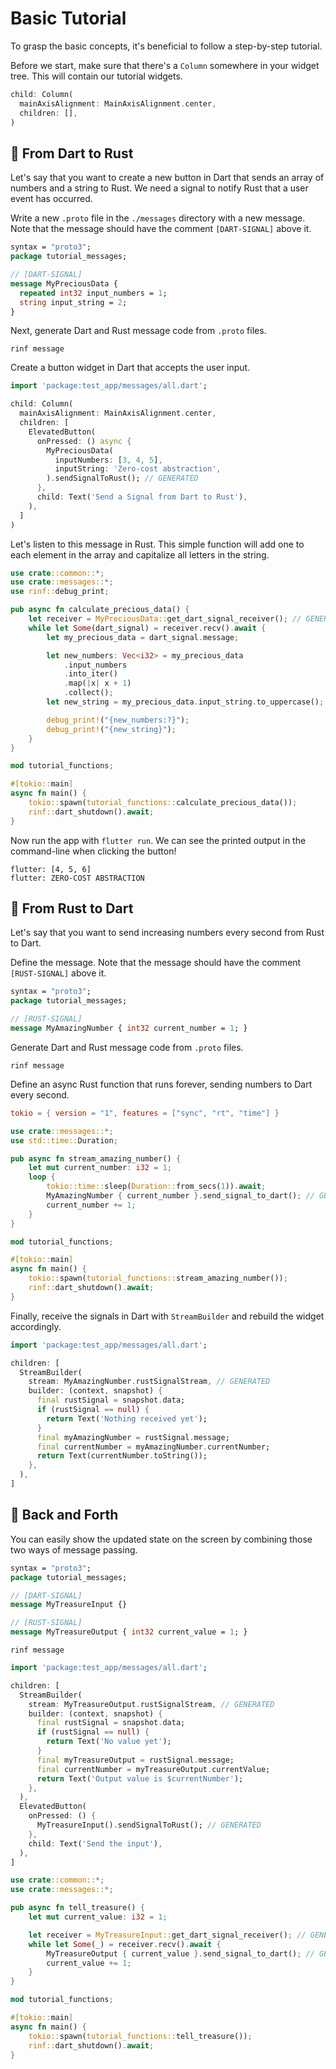 # Basic Tutorial

To grasp the basic concepts, it's beneficial to follow a step-by-step tutorial.

Before we start, make sure that there's a `Column` somewhere in your widget tree. This will contain our tutorial widgets.

```dart title="lib/main.dart"
child: Column(
  mainAxisAlignment: MainAxisAlignment.center,
  children: [],
)
```

## 🚨 From Dart to Rust

Let's say that you want to create a new button in Dart that sends an array of numbers and a string to Rust. We need a signal to notify Rust that a user event has occurred.

Write a new `.proto` file in the `./messages` directory with a new message. Note that the message should have the comment `[DART-SIGNAL]` above it.

```proto title="messages/tutorial_messages.proto"
syntax = "proto3";
package tutorial_messages;

// [DART-SIGNAL]
message MyPreciousData {
  repeated int32 input_numbers = 1;
  string input_string = 2;
}
```

Next, generate Dart and Rust message code from `.proto` files.

```shell title="CLI"
rinf message
```

Create a button widget in Dart that accepts the user input.

```dart title="lib/main.dart"
import 'package:test_app/messages/all.dart';

child: Column(
  mainAxisAlignment: MainAxisAlignment.center,
  children: [
    ElevatedButton(
      onPressed: () async {
        MyPreciousData(
          inputNumbers: [3, 4, 5],
          inputString: 'Zero-cost abstraction',
        ).sendSignalToRust(); // GENERATED
      },
      child: Text('Send a Signal from Dart to Rust'),
    ),
  ]
)
```

Let's listen to this message in Rust. This simple function will add one to each element in the array and capitalize all letters in the string.

```rust title="native/hub/src/tutorial_functions.rs"
use crate::common::*;
use crate::messages::*;
use rinf::debug_print;

pub async fn calculate_precious_data() {
    let receiver = MyPreciousData::get_dart_signal_receiver(); // GENERATED
    while let Some(dart_signal) = receiver.recv().await {
        let my_precious_data = dart_signal.message;

        let new_numbers: Vec<i32> = my_precious_data
            .input_numbers
            .into_iter()
            .map(|x| x + 1)
            .collect();
        let new_string = my_precious_data.input_string.to_uppercase();

        debug_print!("{new_numbers:?}");
        debug_print!("{new_string}");
    }
}
```

```rust title="native/hub/src/lib.rs"
mod tutorial_functions;

#[tokio::main]
async fn main() {
    tokio::spawn(tutorial_functions::calculate_precious_data());
    rinf::dart_shutdown().await;
}
```

Now run the app with `flutter run`. We can see the printed output in the command-line when clicking the button!

```title="Output"
flutter: [4, 5, 6]
flutter: ZERO-COST ABSTRACTION
```

## 📡 From Rust to Dart

Let's say that you want to send increasing numbers every second from Rust to Dart.

Define the message. Note that the message should have the comment `[RUST-SIGNAL]` above it.

```proto title="messages/tutorial_messages.proto"
syntax = "proto3";
package tutorial_messages;

// [RUST-SIGNAL]
message MyAmazingNumber { int32 current_number = 1; }
```

Generate Dart and Rust message code from `.proto` files.

```shell title="CLI"
rinf message
```

Define an async Rust function that runs forever, sending numbers to Dart every second.

```toml title="native/hub/Cargo.toml"
tokio = { version = "1", features = ["sync", "rt", "time"] }
```

```rust title="native/hub/src/tutorial_functions.rs"
use crate::messages::*;
use std::time::Duration;

pub async fn stream_amazing_number() {
    let mut current_number: i32 = 1;
    loop {
        tokio::time::sleep(Duration::from_secs(1)).await;
        MyAmazingNumber { current_number }.send_signal_to_dart(); // GENERATED
        current_number += 1;
    }
}
```

```rust title="native/hub/src/lib.rs"
mod tutorial_functions;

#[tokio::main]
async fn main() {
    tokio::spawn(tutorial_functions::stream_amazing_number());
    rinf::dart_shutdown().await;
}
```

Finally, receive the signals in Dart with `StreamBuilder` and rebuild the widget accordingly.

```dart title="lib/main.dart"
import 'package:test_app/messages/all.dart';

children: [
  StreamBuilder(
    stream: MyAmazingNumber.rustSignalStream, // GENERATED
    builder: (context, snapshot) {
      final rustSignal = snapshot.data;
      if (rustSignal == null) {
        return Text('Nothing received yet');
      }
      final myAmazingNumber = rustSignal.message;
      final currentNumber = myAmazingNumber.currentNumber;
      return Text(currentNumber.toString());
    },
  ),
]
```

## 🤝 Back and Forth

You can easily show the updated state on the screen by combining those two ways of message passing.

```proto title="messages/tutorial_messages.proto"
syntax = "proto3";
package tutorial_messages;

// [DART-SIGNAL]
message MyTreasureInput {}

// [RUST-SIGNAL]
message MyTreasureOutput { int32 current_value = 1; }
```

```shell title="CLI"
rinf message
```

```dart title="lib/main.dart"
import 'package:test_app/messages/all.dart';

children: [
  StreamBuilder(
    stream: MyTreasureOutput.rustSignalStream, // GENERATED
    builder: (context, snapshot) {
      final rustSignal = snapshot.data;
      if (rustSignal == null) {
        return Text('No value yet');
      }
      final myTreasureOutput = rustSignal.message;
      final currentNumber = myTreasureOutput.currentValue;
      return Text('Output value is $currentNumber');
    },
  ),
  ElevatedButton(
    onPressed: () {
      MyTreasureInput().sendSignalToRust(); // GENERATED
    },
    child: Text('Send the input'),
  ),
]
```

```rust title="native/hub/src/tutorial_functions.rs"
use crate::common::*;
use crate::messages::*;

pub async fn tell_treasure() {
    let mut current_value: i32 = 1;

    let receiver = MyTreasureInput::get_dart_signal_receiver(); // GENERATED
    while let Some(_) = receiver.recv().await {
        MyTreasureOutput { current_value }.send_signal_to_dart(); // GENERATED
        current_value += 1;
    }
}
```

```rust title="native/hub/src/lib.rs"
mod tutorial_functions;

#[tokio::main]
async fn main() {
    tokio::spawn(tutorial_functions::tell_treasure());
    rinf::dart_shutdown().await;
}
```
